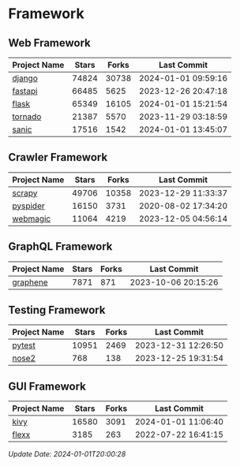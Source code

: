 # Framework

## Web Framework
| Project Name | Stars | Forks | Last Commit |
| ------------ | ----- | ----- | ----------- |
| [django](https://github.com/django/django) | 74824 | 30738 | 2024-01-01 09:59:16 |
| [fastapi](https://github.com/tiangolo/fastapi) | 66485 | 5625 | 2023-12-26 20:47:18 |
| [flask](https://github.com/pallets/flask) | 65349 | 16105 | 2024-01-01 15:21:54 |
| [tornado](https://github.com/tornadoweb/tornado) | 21387 | 5570 | 2023-11-29 03:18:59 |
| [sanic](https://github.com/sanic-org/sanic) | 17516 | 1542 | 2024-01-01 13:45:07 |

## Crawler Framework
| Project Name | Stars | Forks | Last Commit |
| ------------ | ----- | ----- | ----------- |
| [scrapy](https://github.com/scrapy/scrapy) | 49706 | 10358 | 2023-12-29 11:33:37 |
| [pyspider](https://github.com/binux/pyspider) | 16150 | 3731 | 2020-08-02 17:34:20 |
| [webmagic](https://github.com/code4craft/webmagic) | 11064 | 4219 | 2023-12-05 04:56:14 |

## GraphQL Framework
| Project Name | Stars | Forks | Last Commit |
| ------------ | ----- | ----- | ----------- |
| [graphene](https://github.com/graphql-python/graphene) | 7871 | 871 | 2023-10-06 20:15:26 |

## Testing Framework
| Project Name | Stars | Forks | Last Commit |
| ------------ | ----- | ----- | ----------- |
| [pytest](https://github.com/pytest-dev/pytest) | 10951 | 2469 | 2023-12-31 12:26:50 |
| [nose2](https://github.com/nose-devs/nose2) | 768 | 138 | 2023-12-25 19:31:54 |

## GUI Framework
| Project Name | Stars | Forks | Last Commit |
| ------------ | ----- | ----- | ----------- |
| [kivy](https://github.com/kivy/kivy) | 16580 | 3091 | 2024-01-01 11:06:40 |
| [flexx](https://github.com/flexxui/flexx) | 3185 | 263 | 2022-07-22 16:41:15 |

*Update Date: 2024-01-01T20:00:28*